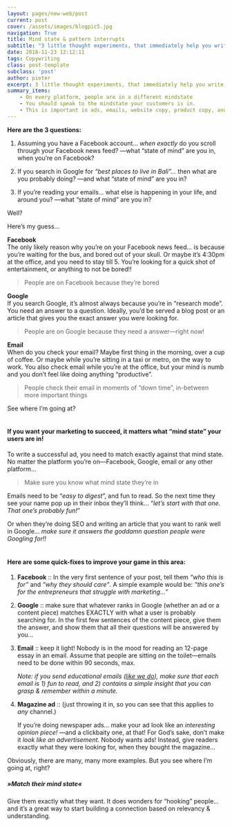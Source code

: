 ```yaml
---
layout: pages/new-web/post
current: post
cover: /assets/images/blogpic5.jpg
navigation: True
title: Mind state & pattern interrupts
subtitle: "3 little thought experiments, that immediately help you write better ads…"
date: 2018-11-23 12:12:11
tags: Copywriting
class: post-template
subclass: 'post'
author: pieter
excerpt: 3 little thought experiments, that immediately help you write better ads…
summary_items:
    - On every platform, people are in a different mindstate
    - You should speak to the mindstate your customers is in.
    - This is important in ads, emails, website copy, product copy, and in life ;)
---
```


**Here are the 3 questions:**

1. Assuming you have a Facebook account… *when exactly* do you scroll through your Facebook news feed?  —what “state of mind” are you in, when you’re on Facebook?
  
2. If you search in Google for *“best places to live in Bali”…* then what are you probably doing?  —and what “state of mind” are you in?
  
3. If you’re reading your emails…  what else is happening in your life, and around you?  —what “state of mind” are you in?


Well?

Here’s my guess…

**Facebook**<br>
The only likely reason why you’re on your Facebook news feed… is because you’re waiting for the bus, and bored out of your skull. Or maybe it’s 4:30pm at the office, and you need to stay till 5. You’re looking for a quick shot of entertainment, or anything to not be bored!! 

<blockquote>People are on Facebook because they’re bored</blockquote>

**Google**<br>
If you search Google, it’s almost always because you’re in “research mode”. You need an answer to a question. Ideally, you’d be served a blog post or an article that gives you the exact answer you were looking for.

<blockquote>People are on Google because they need a answer—right now!</blockquote>

**Email**<br>
When do you check your email? Maybe first thing in the morning, over a cup of coffee. Or maybe while you’re sitting in a taxi or metro, on the way to work. You also check email while you’re at the office, but your mind is numb and you don’t feel like doing anything “productive”.

<blockquote>People check their email in moments of “down time”, in-between more important things</blockquote>

See where I’m going at?
<br><br>
#### **If you want your marketing to succeed, it matters what “mind state” your users are in!**

To write a successful ad, you need to match exactly against that mind state. No matter the platform you’re on—Facebook, Google, email or any other platform… 

<blockquote>Make sure you know what mind state they’re in</blockquote>

Emails need to be “*easy to digest*”, and fun to read. So the next time they see your name pop up in their inbox they’ll think… “*let’s start with that one. That one’s probably fun!*”

Or when they’re doing SEO and writing an article that you want to rank well in Google… *make sure it answers the goddamn question people were Googling for!!*
<br>
<br>
#### **Here are some quick-fixes to improve your game in this area:**


1. **Facebook**  ::  In the very first sentence of your post, tell them *“who this is for”* and *“why they should care”*. A simple example would be:  *“this one’s for the entrepreneurs that struggle with marketing…”*
  
2. **Google**  ::  make sure that whatever ranks in Google (whether an ad or a content piece) matches EXACTLY with what a user is probably searching for. In the first few sentences of the content piece, give them the answer, and show them that all their questions will be answered by you…
  
3. **Email**  ::  keep it light! Nobody is in the mood for reading an 12-page essay in an email. Assume that people are sitting on the toilet—emails need to be done within 90 seconds, max. 

	*Note: if you send educational emails (<a href="#join-the-course">like we do</a>), make sure that each email is 1) fun to read, and 2) contains a simple insight that you can grasp & remember within a minute.*

4. **Magazine ad**  ::  (just throwing it in, so you can see that this applies to *any* channel.) 

	If you’re doing newspaper ads… make your ad look like an *interesting opinion piece!* —and a clickbaity one, at that! For God’s sake, don’t make it *look like an advertisement.* Nobody wants ads! Instead, give readers exactly what they were looking for, when they bought the magazine…


Obviously, there are many, many more examples. 
But you see where I’m going at, right?

##### **»Match their mind state«**

Give them exactly what they want. It does wonders for “hooking” people… and it’s a great way to start building a connection based on relevancy & understanding.

